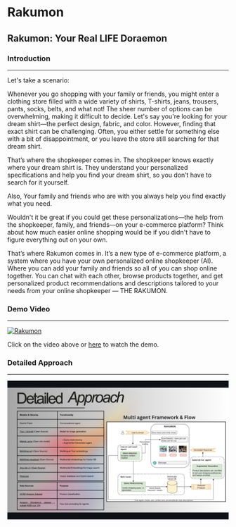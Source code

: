 # Rakumon
Rakumon: Your Real LIFE Doraemon
------------------------------------------------------------------------------------------------------------------------------------

### Introduction
------------------------------------------------------------------------------------------------------------------------------------

Let's take a scenario: 

Whenever you go shopping with your family or friends, you might enter a clothing store filled with a wide variety of shirts, T-shirts, jeans, trousers, pants, socks, belts, and what not! The sheer number of options can be overwhelming, making it difficult to decide. Let's say you're looking for your dream shirt—the perfect design, fabric, and color. However, finding that exact shirt can be challenging. Often, you either settle for something else with a bit of disappointment, or you leave the store still searching for that dream shirt.

That’s where the shopkeeper comes in. The shopkeeper knows exactly where your dream shirt is. They understand your personalized specifications and help you find your dream shirt, so you don’t have to search for it yourself.

Also, Your family and friends who are with you always help you find exactly what you need.

Wouldn't it be great if you could get these personalizations—the help from the shopkeeper, family, and friends—on your e-commerce platform? Think about how much easier online shopping would be if you didn't have to figure everything out on your own.

That’s where Rakumon comes in. It’s a new type of e-commerce platform, a system where you have your own personalized online shopkeeper (AI). Where you can add your family and friends so all of you can shop online together. You can chat with each other, browse products together, and get personalized product recommendations and descriptions tailored to your needs from your online shopkeeper — THE RAKUMON.

### Demo Video
------------------------------------------------------------------------------------------------------------------------------------

[![Rakumon](https://img.youtube.com/vi/KWtN9PD8FGo/0.jpg)](https://www.youtube.com/watch?v=KWtN9PD8FGo)


Click on the video above or <a href="https://www.youtube.com/watch?v=KWtN9PD8FGo">here</a> to watch the demo.


### Detailed Approach
------------------------------------------------------------------------------------------------------------------------------------
![Detailed Approach](https://github.com/RustyGrackle/Rakumon/blob/main/readme_content/detailed_approach.jpg)
